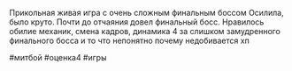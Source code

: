 Прикольная живая игра с очень сложным финальным боссом
Осилила, было круто.
Почти до отчаяния довел финальный босс.
Нравилось обилие механик, смена кадров, динамика 
4 за слишком замудренного финального босса и то что непонятно почему недобивается хп

#митбой
#оценка4 
#игры 